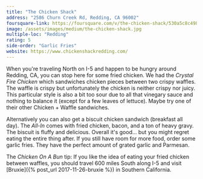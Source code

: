 ```yaml
---
title: "The Chicken Shack"
address: "2586 Churn Creek Rd, Redding, CA 96002"
foursquare-link: https://foursquare.com/v/the-chicken-shack/530a5c8c498eb58694a86a2b
image: /assets/images/medium/the-chicken-shack.jpg
multiple-loc: "Redding"
rating: 5
side-order: "Garlic Fries"
website: https://www.chickenshackredding.com/
---
```


When you're traveling North on I-5 and happen to be hungry around Redding, CA, you can stop here for some fried chicken.
We had the *Crystal Fire Chicken* which sandwiches chicken pieces between two crispy waffles. The waffle is crispy but
unfortunately the chicken is neither crispy nor juicy. This particular style is also a bit too sour due to all that vinegary
sauce and nothing to balance it (except for a few leaves of lettuce). Maybe try one of their other Chicken + Waffle
sandwiches.

Alternatively you can also get a biscuit chicken sandwich (breakfast all day). The *All-In* comes with fried chicken,
bacon, and a ton of heavy gravy. The biscuit is fluffy and delicious. Overall it's good... but you might regret eating
the entire thing after. If you still have room for more food, order some garlic fries. They have the perfect amount of
grated garlic and Parmesan.

The *Chicken On A Bun* tip: If you like the idea of eating your fried chicken between waffles, you should travel
600 miles South along I-5 and visit [Bruxie]({% post_url 2017-11-26-bruxie %}) in Southern California.
